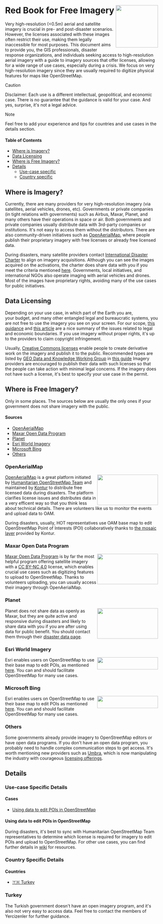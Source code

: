 # Red Book for Free Imagery <a href='https://yercizenler.org'><img src='https://yercizenler.org/wp-content/uploads/2018/09/yer-cizenlerlogo.png' align="right" height="139" /></a>

Very high-resolution (<0.5m) aerial and satellite imagery is crucial in pre- and post-disaster scenarios. However, the licenses associated with these images often restrict their use, making them legally inaccessible for most purposes. This document aims to provide you, the GIS professionals, disaster response organizations, and individuals seeking access to high-resolution aerial imagery with a guide to imagery sources that offer licenses, allowing for a wide range of use cases, especially during a crisis. We focus on very high-resolution imagery since they are usually required to digitize physical features for maps like OpenStreetMap.

> [!CAUTION]
> Disclaimer: Each use is a different intellectual, geopolitical, and economic case. There is no guarantee that the guidance is valid for your case. And yes, surprise, it's not a legal advice.

> [!NOTE]
> Feel free to add your experience and tips for countries and use cases in the details section.

#### Table of Contents
- [Where is Imagery?](#where-is-imagery)
- [Data Licensing](#data-licensing)
- [Where is Free Imagery?](#where-is-free-imagery)
- [Details](#details)
  - [Use-case specific](#use-case-specific-details)
  - [Country specific](#country-specific-details)

## Where is Imagery?
Currently, there are many providers for very high-resolution imagery (via satellites, aerial vehicles, drones, etc). Governments or private companies (in tight relations with governments) such as Airbus, Maxar, Planet, and many others have their operations in space or air. Both governments and private companies usually distribute data with 3rd-party companies or institutions. It's not easy to access them without the distributors. There are also community-driven initiatives such as [OpenAerialMap](https://openaerialmap.org), where people publish their proprietary imagery with free licenses or already free licensed data.

During disasters, many satellite providers contact [International Disaster Charter](https://disasterscharter.org/web/guest/about-the-charter) to align on imagery acquisitions. Although you can see the images acquired on the activations, the charter does share data with you if you meet the criteria mentioned [here](https://disasterscharter.org/web/guest/how-to-register-as-a-user). Governments, local initiatives, and international NGOs also operate imaging with aerial vehicles and drones. Most of the images have proprietary rights, avoiding many of the use cases for public initiatives.

## Data Licensing
Depending on your use case, in which part of the Earth you are, your budget, and many other entangled legal and bureaucratic systems, you are not free to use the imagery you see on your screen. For our scope, [this guidance](https://gkhub.earthobservations.org/packages/p0zg8-02b56) and [this article](https://joemorrison.medium.com/the-commercial-satellite-imagery-business-model-is-broken-6f0e437ec29d) are a nice summary of the issues related to legal and economic boundaries. If you use imagery without proper rights, it's up to the providers to claim copyright infringement.

Usually, [Creative Commons licenses](https://creativecommons.org/share-your-work/cclicenses/) enable people to create derivative work on the imagery and publish it to the public. Recommended types are listed by [GEO Data and Knowledge Working Group](https://earthobservations.org/organization/working-groups/geo-data-working-group) in [this guide](https://gkhub.earthobservations.org/packages/p0zg8-02b56) Imagery providers are encouraged to publish their data with such licenses so that the people can take action with minimal legal concerns. If the imagery does not have such a license, it's best to specify your use case in the permit.

## Where is Free Imagery?
Only in some places. The sources below are usually the only ones if your government does not share imagery with the public.

#### Sources
- [OpenAerialMap](#OpenAerialMap)
- [Maxar Open Data Program](#Maxar-Open-Data-Program)
- [Planet](#Planet)
- [Esri World Imagery](#Esri-World-Imagery)
- [Microsoft Bing](#Microsoft-Bing)
- [Others](#Others)

### OpenAerialMap
<a href='https://openaerialmap.org'><img src='https://openaerialmap.org/assets/graphics/meta/oam-logo-h-pos.svg' align="right" height="100" width="200" /></a>
[OpenAerialMap](https://openaerialmap.org) is a great platform initiated by [Humanitarian OpenStreetMap Team](https://www.hotosm.org/) and maintained by [Kontur](https://www.kontur.io/) to distribute free licensed data during disasters. The platform clarifies license issues and distributes data in a very efficent way so that you think less about technical details. There are volunteers like us to monitor the events and upload data to OAM.

During disasters, usually, HOT representatives use OAM base map to edit OpenStreetMap Point of Interests (POI) collaboratively thanks to [the mosaic layer](https://www.kontur.io/solutions/global-orthomosaic-layer/) provided by Kontur.

### Maxar Open Data Program
<a href='https://www.maxar.com/open-data'><img src='https://www.maxar.com/assets/navbar/maxar-logo-navbar-b16b65d2d6b07ad4cd5fb17b016835a20a6a359158d832293402e231fca26e13.svg' align="right" height="100" width="200" /></a>
[Maxar Open Data Program](https://www.maxar.com/open-data) is by far the most helpful program offering satellite imagery with a [CC BY-NC 4.0](https://creativecommons.org/licenses/by-nc/4.0/) license, which enables crucial use cases such as digitizing features to upload to OpenStreetMap. Thanks to volunteers uploading, you can usually access their imagery through OpenAerialMap.

### Planet
<a href='https://www.planet.com/disasterdata/'><img src='https://upload.wikimedia.org/wikipedia/commons/thumb/f/f3/Planet_Labs_logo.svg/480px-Planet_Labs_logo.svg.png' align="right" height="100" width="200" /></a>
Planet does not share data as openly as Maxar, but they are quite active and responsive during disasters and likely to share data with you if you are after using data for public benefit. You should contact them through their [disaster data page](https://www.planet.com/disasterdata/).

### Esri World Imagery
<a href='https://www.arcgis.com/home/item.html?id=10df2279f9684e4a9f6a7f08febac2a9'><img src='https://upload.wikimedia.org/wikipedia/de/thumb/4/46/ESRI_Logo.svg/1416px-ESRI_Logo.svg.png?20111006175738' align="right" height="40" width="200" /></a>
Esri enables users on OpenStreetMap to use their base map to edit POIs, as mentioned [here](https://wiki.openstreetmap.org/wiki/Esri). You can and should facilitate OpenStreetMap for many use cases.

### Microsoft Bing
<a href='https://www.bing.com/maps/'><img src='https://upload.wikimedia.org/wikipedia/commons/e/e8/Microsoft_Bing_logo.svg' align="right" height="40" width="200" /></a>
Esri enables users on OpenStreetMap to use their base map to edit POIs as mentioned [here](https://wiki.openstreetmap.org/wiki/Bing_Maps). You can and should facilitate OpenStreetMap for many use cases.

### Others
Some governments already provide imagery to OpenStreetMap editors or have open data programs. If you don't have an open data program, you probably need to handle complex communication steps to get access. It's worth mentioning new providers such as [Umbra](https://umbra.space/), which is now manipulating the industry with courageous [licensing offerings](https://joemorrison.substack.com/p/how-to-change-an-industry).

## Details

### Use-case Specific Details

#### Cases
- [Using data to edit POIs in OpenStreetMap](#Using-data-to-edit-POIs-in-OpenStreetMap)

#### Using data to edit POIs in OpenStreetMap
During disasters, it's best to sync with Humanitarian OpenStreetMap Team representatives to determine which license is required for imagery to edit POIs and upload to OpenStreetMap. For other use cases, you can find further details in [wiki](https://wiki.openstreetmap.org/) for resources.


### Country Specific Details

#### Countries
- [:tr: Turkey](#Turkey)

### Turkey
The Turkish government doesn't have an open imagery program, and it's also not very easy to access data. Feel free to contact the members of Yercizenler for further guidance.
